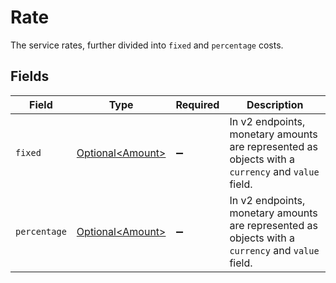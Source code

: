 # Rate

The service rates, further divided into `fixed` and `percentage` costs.


## Fields

| Field                                                                                             | Type                                                                                              | Required                                                                                          | Description                                                                                       |
| ------------------------------------------------------------------------------------------------- | ------------------------------------------------------------------------------------------------- | ------------------------------------------------------------------------------------------------- | ------------------------------------------------------------------------------------------------- |
| `fixed`                                                                                           | [Optional\<Amount>](../../models/components/Amount.md)                                            | :heavy_minus_sign:                                                                                | In v2 endpoints, monetary amounts are represented as objects with a `currency` and `value` field. |
| `percentage`                                                                                      | [Optional\<Amount>](../../models/components/Amount.md)                                            | :heavy_minus_sign:                                                                                | In v2 endpoints, monetary amounts are represented as objects with a `currency` and `value` field. |